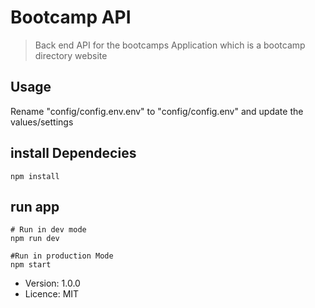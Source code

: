 # Bootcamp API

> Back end API for the bootcamps Application which is a bootcamp directory website

## Usage

Rename "config/config.env.env" to "config/config.env" and update the values/settings

## install Dependecies

```
npm install
```

## run app

```
# Run in dev mode
npm run dev

#Run in production Mode
npm start
```

- Version: 1.0.0
- Licence: MIT
